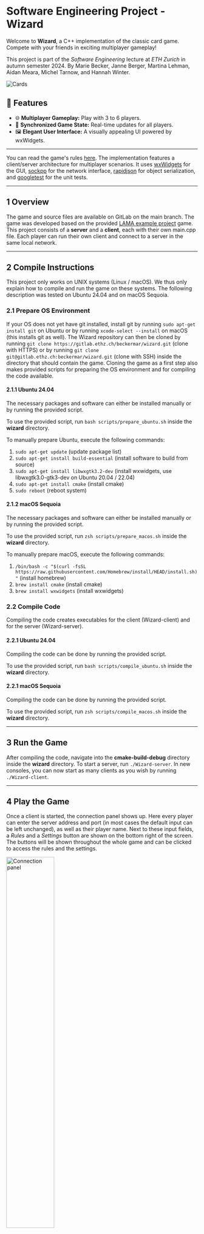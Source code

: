 # Software Engineering Project - Wizard
Welcome to **Wizard**, a C++ implementation of the classic card game. Compete with your friends in exciting multiplayer 
gameplay!

This project is part of the *Software Engineering* lecture at *ETH Zurich* in autumn semester 2024. By Marie Becker, Janne Berger, Martina
Lehman, Aidan Meara, Michel Tarnow, and Hannah Winter.

![Cards](./assets/cards.png)


## 🚀 Features
- 🌐 **Multiplayer Gameplay:** Play with 3 to 6 players.
- 🔄 **Synchronized Game State:** Real-time updates for all players.
- 🖼 **Elegant User Interface:** A visually appealing UI powered by wxWidgets.

---

You can read the game's rules [here](https://blog.amigo-spiele.de/content/ap/rule/06900-GB-AmigoRule.pdf). 
The implementation features a client/server architecture for multiplayer scenarios. It uses [wxWidgets](https://www.wxwidgets.org/) 
for the GUI, [sockpp](https://github.com/fpagliughi/sockpp) for the network interface, [rapidjson](https://rapidjson.org/md_doc_tutorial.html) 
for object serialization, and [googletest](https://github.com/google/googletest) for the unit tests. 

---

## 1 Overview

The game and source files are available on GitLab on the main branch. The game was developed based on the provided 
[LAMA example project](https://gitlab.ethz.ch/hraymond/cse-lama-example-project) game. This project consists of a 
**server** and a **client**, each with their own main.cpp file. Each player can run their own client and connect to 
a server in the same local network.

---

## 2 Compile Instructions

This project only works on UNIX systems (Linux / macOS). We thus only explain how to compile and run the game on these 
systems. The following description was tested on Ubuntu 24.04 and on macOS Sequoia.

### 2.1 Prepare OS Environment

If your OS does not yet have git installed, install git by running `sudo apt-get install git` on Ubuntu or by 
running `xcode-select --install` on macOS (this installs git as well). The Wizard repository can then be cloned by 
running `git clone https://gitlab.ethz.ch/beckermar/wizard.git` (clone with HTTPS) or by running
`git clone git@gitlab.ethz.ch:beckermar/wizard.git` (clone with SSH) inside the directory that should contain the game.
Cloning the game as a first step also makes provided scripts for preparing the OS environment and for compiling the code
available.

#### 2.1.1 Ubuntu 24.04

The necessary packages and software can either be installed manually or by running the provided script. 

To use the provided script, run `bash scripts/prepare_ubuntu.sh` inside the **wizard** directory.

To manually prepare Ubuntu, execute the following commands:
1. `sudo apt-get update` (update package list)
2. `sudo apt-get install build-essential` (install software to build from source)
3. `sudo apt-get install libwxgtk3.2-dev` (install wxwidgets, use libwxgtk3.0-gtk3-dev on Ubuntu 20.04 / 22.04)
4. `sudo apt-get install cmake` (install cmake)
5. `sudo reboot` (reboot system)

#### 2.1.2 macOS Sequoia

The necessary packages and software can either be installed manually or by running the provided script.

To use the provided script, run `zsh scripts/prepare_macos.sh` inside the **wizard** directory.

To manually prepare macOS, execute the following commands: 
1. `/bin/bash -c "$(curl -fsSL https://raw.githubusercontent.com/Homebrew/install/HEAD/install.sh)"` (install homebrew)
2. `brew install cmake` (install cmake)
3. `brew install wxwidgets` (install wxwidgets)

### 2.2 Compile Code

Compiling the code creates executables for the client (Wizard-client) and for the server (Wizard-server).

#### 2.2.1 Ubuntu 24.04

Compiling the code can be done by running the provided script.

To use the provided script, run `bash scripts/compile_ubuntu.sh` inside the **wizard** directory.

#### 2.2.1 macOS Sequoia

Compiling the code can be done by running the provided script.

To use the provided script, run `zsh scripts/compile_macos.sh` inside the **wizard** directory.

---

## 3 Run the Game

After compiling the code, navigate into the **cmake-build-debug** directory inside the **wizard** directory. To start a 
server, run `./Wizard-server`. In new consoles, you can now start as many clients as you wish by running `./Wizard-client`.

---

## 4 Play the Game

Once a client is started, the connection panel shows up. Here every player can enter the server address and port (in most
cases the default input can be left unchanged), as well as their player name. Next to these input fields, a *Rules* and a *Settings*
button are shown on the bottom right of the screen. The buttons will be shown throughout the whole game and can be clicked
to access the rules and the settings.

<img src="assets/readme/connection_panel.png" width=50% height=50% alt="Connection panel"> <br>

After clicking on the *Connect* button, the lobby shows up. Here all players that have joined the game can be seen. The 
*Start Game* button can be clicked to start a game once enough players joined, and the *Leave Game* button can be clicked
to leave the game. This is possible throughout the whole game, however, if a player leaves the game after it has started,
the game is over.

<img src="assets/readme/lobby_one_player.png" width=50% height=50% alt="Lobby panel"> <br>

To start a game, at least 3 players have to connect to the server and join the game. The maximum number of players per 
game is 6. Once at least 3 players are connected to the server and have joined the game, the *Start Game* button turns 
purple and the game can be started by clicking the button. 

<img src="assets/readme/lobby_six_players.png" width=50% height=50% alt="Lobby panel"> <br>

Every round starts with an estimation phase. Here each player can enter their trick estimation by typing into the 
provided input filed, and then submit it by clicking on the *Submit* button. In this phase of the game, each player can
see their own cards shown at the bottom and the trump card shown on the left side of the screen. The current round number
and the sum of already submitted trick estimations in shown in the middle of the screen and can help players submitting
a valid estimate (e.g., estimate cannot be greater than the current round number). Above the *Leave Game* button, the 
scoreboard can now be accessed by clicking on the *Scoreboard* button. This will be available throughout the whole game.

<img src="assets/readme/estimation_panel.png" width=50% height=50% alt="Estimation phase"> <br>

After every player has submitted their estimation, the play phase starts. Cards can be played by clicking on the 
respective card. An announcement in middle of the screen shows whose turn it is, and played cards are displayed in the 
middle of the screen as well. Below each players' name, the won and predicted numbers of tricks can be seen.

<img src="assets/readme/play_phase_last_player.png" width=50% height=50% alt="Play phase"> <br>

At the end of each trick, the winner is shown and the new trick starts automatically. If the trick is the last trick of
a round, also the points gained or lost in this round are shown, and the new round starts automatically. At the end of
the game, the winner is announced and the players can close the game.

Have fun playing!

## 5 Special Features
- The game provides a Lobby where people can players can come and go until enough players have joined and the game is started.
- It is always possible to leave the game early. 
- See the current state of the game on the score board. Scores are color-coded marking the leading and loosing player.
